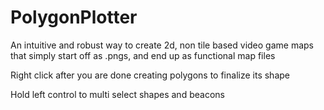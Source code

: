 # PolygonPlotter
An intuitive and robust way to create 2d, non tile based video game maps that simply start off as .pngs, and end up as functional map files

Right click after you are done creating polygons to finalize its shape

Hold left control to multi select shapes and beacons
